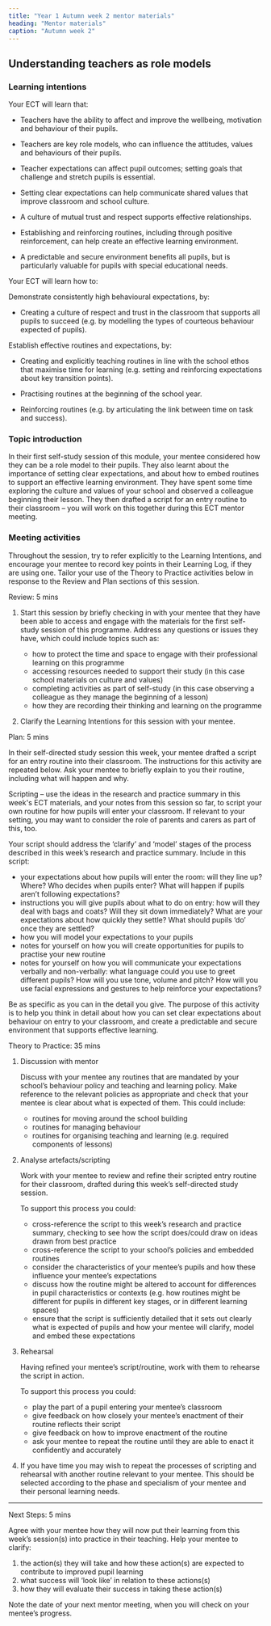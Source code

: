 ```yaml
---
title: "Year 1 Autumn week 2 mentor materials"
heading: "Mentor materials"
caption: "Autumn week 2"
---
```


## Understanding teachers as role models

### Learning intentions

Your ECT will learn that:

- Teachers have the ability to affect and improve the wellbeing, motivation and behaviour of their pupils.

- Teachers are key role models, who can influence the attitudes, values and behaviours of their pupils.

- Teacher expectations can affect pupil outcomes; setting goals that challenge and stretch pupils is essential.

- Setting clear expectations can help communicate shared values that improve classroom and school culture.

- A culture of mutual trust and respect supports effective relationships.

- Establishing and reinforcing routines, including through positive reinforcement, can help create an effective learning environment.

- A predictable and secure environment benefits all pupils, but is particularly valuable for pupils with special educational needs.

Your ECT will learn how to:

Demonstrate consistently high behavioural expectations, by:

- Creating a culture of respect and trust in the classroom that supports all pupils to succeed (e.g. by modelling the types of courteous behaviour expected of pupils).

Establish effective routines and expectations, by:

- Creating and explicitly teaching routines in line with the school ethos that maximise time for learning (e.g. setting and reinforcing expectations about key transition points).

- Practising routines at the beginning of the school year.

- Reinforcing routines (e.g. by articulating the link between time on task and success).

### Topic introduction

In their first self-study session of this module, your mentee considered how they can be a role model to their pupils. They also learnt about the importance of setting clear expectations, and about how to embed routines to support an effective learning environment. They have spent some time exploring the culture and values of your school and observed a colleague beginning their lesson. They then drafted a script for an entry routine to their classroom – you will work on this together during this ECT mentor meeting.

### Meeting activities

Throughout the session, try to refer explicitly to the Learning Intentions, and encourage your mentee to record key points in their Learning Log, if they are using one. Tailor your use of the Theory to Practice activities below in response to the Review and Plan sections of this session.

Review: 5 mins

1. Start this session by briefly checking in with your mentee that they have been able to access and engage with the materials for the first self-study session of this programme. Address any questions or issues they have, which could include topics such as:

   - how to protect the time and space to engage with their professional learning on this programme
   - accessing resources needed to support their study (in this case school materials on culture and values)
   - completing activities as part of self-study (in this case observing a colleague as they manage the beginning of a lesson)
   - how they are recording their thinking and learning on the programme

2. Clarify the Learning Intentions for this session with your mentee.

Plan: 5 mins

In their self-directed study session this week, your mentee drafted a script for an entry routine into their classroom. The instructions for this activity are repeated below. Ask your mentee to briefly explain to you their routine, including what will happen and why.

Scripting – use the ideas in the research and practice summary in this week's ECT materials, and your notes from this session so far, to script your own routine for how pupils will enter your classroom. If relevant to your setting, you may want to consider the role of parents and carers as part of this, too.

Your script should address the ‘clarify’ and ‘model’ stages of the process described in this week’s research and practice summary. Include in this script:

- your expectations about how pupils will enter the room: will they line up? Where? Who decides when pupils enter? What will happen if pupils aren’t following expectations?
- instructions you will give pupils about what to do on entry: how will they deal with bags and coats? Will they sit down immediately? What are your expectations about how quickly they settle? What should pupils ‘do’ once they are settled?
- how you will model your expectations to your pupils
- notes for yourself on how you will create opportunities for pupils to practise your new routine
- notes for yourself on how you will communicate your expectations verbally and non-verbally: what language could you use to greet different pupils? How will you use tone, volume and pitch? How will you use facial expressions and gestures to help reinforce your expectations?

Be as specific as you can in the detail you give. The purpose of this activity is to help you think in detail about how you can set clear expectations about behaviour on entry to your classroom, and create a predictable and secure environment that supports effective learning.

Theory to Practice: 35 mins

1. Discussion with mentor

   Discuss with your mentee any routines that are mandated by your school’s behaviour policy and teaching and learning policy. Make reference to the relevant policies as appropriate and check that your mentee is clear about what is expected of them. This could include:

   - routines for moving around the school building
   - routines for managing behaviour
   - routines for organising teaching and learning (e.g. required components of lessons)

2. Analyse artefacts/scripting

   Work with your mentee to review and refine their scripted entry routine for their classroom, drafted during this week’s self-directed study session.

   To support this process you could:

   - cross-reference the script to this week’s research and practice summary, checking to see how the script does/could draw on ideas drawn from best practice
   - cross-reference the script to your school’s policies and embedded routines
   - consider the characteristics of your mentee’s pupils and how these influence your mentee’s expectations
   - discuss how the routine might be altered to account for differences in pupil characteristics or contexts (e.g. how routines might be different for pupils in different key stages, or in different learning spaces)
   - ensure that the script is sufficiently detailed that it sets out clearly what is expected of pupils and how your mentee will clarify, model and embed these expectations

3. Rehearsal

   Having refined your mentee’s script/routine, work with them to rehearse the script in action.

   To support this process you could:

   - play the part of a pupil entering your mentee’s classroom
   - give feedback on how closely your mentee’s enactment of their routine reflects their script
   - give feedback on how to improve enactment of the routine
   - ask your mentee to repeat the routine until they are able to enact it confidently and accurately

4. If you have time you may wish to repeat the processes of scripting and rehearsal with another routine relevant to your mentee. This should be selected according to the phase and specialism of your mentee and their personal learning needs.

---

Next Steps: 5 mins

Agree with your mentee how they will now put their learning from this week’s session(s) into practice in their teaching. Help your mentee to clarify:

1. the action(s) they will take and how these action(s) are expected to contribute to improved pupil learning
2. what success will ‘look like’ in relation to these actions(s)
3. how they will evaluate their success in taking these action(s)

Note the date of your next mentor meeting, when you will check on your mentee’s progress.
